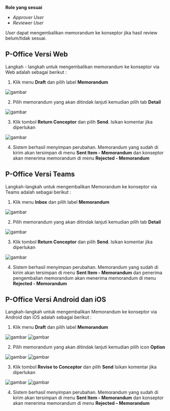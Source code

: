 **Role yang sesuai**

- _Approver User_
- _Reviewer User_

_User_ dapat mengembalikan memorandum ke konseptor jika hasil review belum/tidak sesuai.

## **P-Office Versi Web**

Langkah - langkah untuk mengembalikan memorandum ke konseptor via Web adalah sebagai berikut :

1. Klik menu **Draft** dan pilih label **Memorandum**

![gambar](Memorandum/MM_Web/02MM-43.png)

2. Pilih memorandum yang akan ditindak lanjuti kemudian pilih tab **Detail**

![gambar](Memorandum/MM_Web/02MM-44.png)

3. Klik tombol **Return Conceptor** dan pilih **Send**. Isikan komentar jika diperlukan

![gambar](Memorandum/MM_Web/02MM-45.png)

4. Sistem berhasil menyimpan perubahan. Memorandum yang sudah di kirim akan tersimpan di menu **Sent Item - Memorandum** dan konseptor akan menerima memorandum di menu **Rejected - Memorandum**

## **P-Office Versi Teams**

Langkah-langkah untuk mengembalikan Memorandum ke konseptor via Teams adalah sebagai berikut :

1. Klik menu **Inbox** dan pilih label **Memorandum**

![gambar](Memorandum/MM_Teams/MM42.png)

2. Pilih memorandum yang akan ditindak lanjuti kemudian pilih tab **Detail**

![gambar](Memorandum/MM_Teams/MM43.png)

3. Klik tombol **Return Conceptor** dan pilih **Send**. Isikan komentar jika diperlukan

![gambar](Memorandum/MM_Teams/MM44.png)

4. Sistem berhasil menyimpan perubahan. Memorandum yang sudah di kirim akan tersimpan di menu **Sent Item - Memorandum** dan penerima pengembalian memorandum akan menerima memorandum di menu **Rejected - Memorandum**

## **P-Office Versi Android dan iOS**

Langkah-langkah untuk mengembalikan Memorandum ke konseptor via Android dan iOS adalah sebagai berikut :

1. Klik menu **Draft** dan pilih label **Memorandum**

![gambar](Memorandum/MM_Android/Konseptormemo/02A01.png) ![gambar](Memorandum/MM_Android/Konseptormemo/02A02.png)

2. Pilih memorandum yang akan ditindak lanjuti kemudian pilih icon **Option**

![gambar](Memorandum/MM_Android/Konseptormemo/02A03.png) ![gambar](Memorandum/MM_Android/Konseptormemo/02A04.png)

3. Klik tombol **Revise to Conceptor** dan pilih **Send** Isikan komentar jika diperlukan

![gambar](Memorandum/MM_Android/Konseptormemo/02A05.png) ![gambar](Memorandum/MM_Android/Konseptormemo/02A06.png)

4. Sistem berhasil menyimpan perubahan. Memorandum yang sudah di kirim akan tersimpan di menu **Sent Item - Memorandum** dan konseptor akan menerima memorandum di menu **Rejected – Memorandum**


